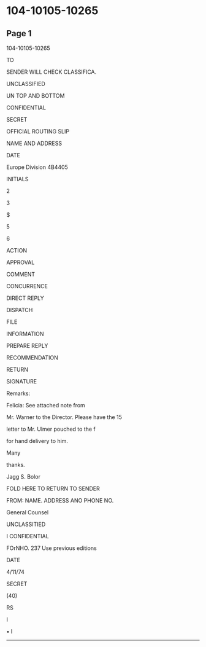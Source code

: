 # 104-10105-10265

## Page 1

104-10105-10265

TO

SENDER WILL CHECK CLASSIFICA.

UNCLASSIFIED

UN TOP AND BOTTOM

CONFIDENTIAL

SECRET

OFFICIAL ROUTING SLIP

NAME AND ADDRESS

DATE

Europe Division 4B4405

INITIALS

2

3

$

5

6

ACTION

APPROVAL

COMMENT

CONCURRENCE

DIRECT REPLY

DISPATCH

FILE

INFORMATION

PREPARE REPLY

RECOMMENDATION

RETURN

SIGNATURE

Remarks:

Felicia: See attached note from

Mr. Warner to the Director. Please have the 15

letter to Mr. Ulmer pouched to the f

for hand delivery to him.

Many

thanks.

Jagg S. Bolor

FOLD HERE TO RETURN TO SENDER

FROM: NAME. ADDRESS ANO PHONE NO.

General Counsel

UNCLASSITIED

I CONFIDENTIAL

FOrNHO. 237 Use previous editions

DATE

4/11/74

SECRET

(40)

RS

I

• I

---

